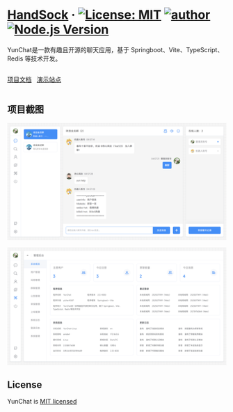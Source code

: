 # [HandSock](https://github.com/yichen9247/HandSock) &middot; [![License: MIT](https://img.shields.io/badge/License-MIT-blue.svg)](https://github.com/yichen9247/HandSock/blob/main/LICENSE.txt) [![author](https://img.shields.io/badge/author-Hua-blue.svg)](https://github.com/yichen9247) [![Node.js Version](https://img.shields.io/badge/node.js-16.20.2-blue.svg)](http://nodejs.org/download)

YunChat是一款有趣且开源的聊天应用，基于 Springboot、Vite、TypeScript、Redis 等技术开发。

<div style="display: flex">

[项目文档](https://doc.handsock.xiaokolomi.cn)
&nbsp;
[演示站点](https://handsock.xiaokolomi.cn)

</div>

## 项目截图

![主页截图](./screenshot//PixPin_2025-01-22_14-33-19.png)

![后台截图](./screenshot/PixPin_2025-01-22_14-33-43.png)

## License

YunChat is [MIT licensed](https://github.com/yichen9247/HandSock/blob/main/LICENSE.txt)
